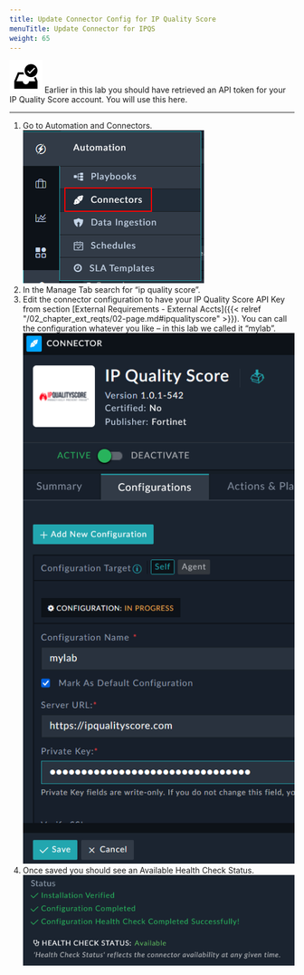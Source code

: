 ```yaml
---
title: Update Connector Config for IP Quality Score
menuTitle: Update Connector for IPQS
weight: 65
---
```


![user_complete_icon](check_box.svg)
Earlier in this lab you should have retrieved an API token for your IP Quality Score account. You will use this here.

---

1. Go to Automation and Connectors. ![Connector Navigation](connectors.png)
1. In the Manage Tab search for “ip quality score”.
1. Edit the connector configuration to have your IP Quality Score API Key from section [External Requirements - External Accts]({{< relref "/02_chapter_ext_reqts/02-page.md#ipqualityscore" >}}). You can call the configuration whatever you like – in this lab we called it “mylab”. ![IPQuality score connector configuration](ipqs.png)
1. Once saved you should see an Available Health Check Status. ![Success popup](ipqsstatus.png)
